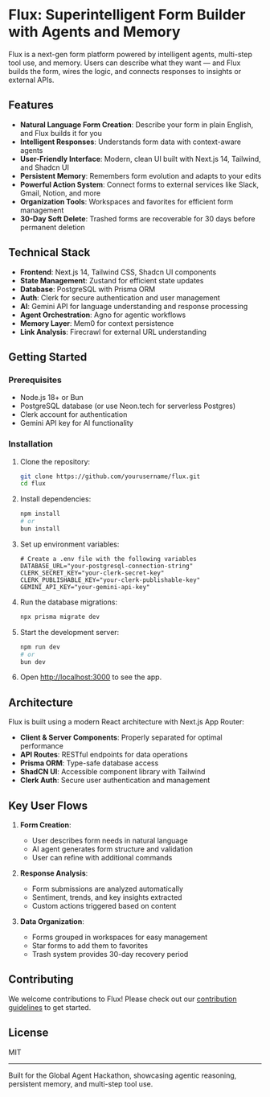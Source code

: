# Flux: Superintelligent Form Builder with Agents and Memory

Flux is a next-gen form platform powered by intelligent agents, multi-step tool use, and memory. Users can describe what they want — and Flux builds the form, wires the logic, and connects responses to insights or external APIs.

## Features

- **Natural Language Form Creation**: Describe your form in plain English, and Flux builds it for you
- **Intelligent Responses**: Understands form data with context-aware agents
- **User-Friendly Interface**: Modern, clean UI built with Next.js 14, Tailwind, and Shadcn UI
- **Persistent Memory**: Remembers form evolution and adapts to your edits
- **Powerful Action System**: Connect forms to external services like Slack, Gmail, Notion, and more
- **Organization Tools**: Workspaces and favorites for efficient form management
- **30-Day Soft Delete**: Trashed forms are recoverable for 30 days before permanent deletion

## Technical Stack

- **Frontend**: Next.js 14, Tailwind CSS, Shadcn UI components
- **State Management**: Zustand for efficient state updates
- **Database**: PostgreSQL with Prisma ORM
- **Auth**: Clerk for secure authentication and user management
- **AI**: Gemini API for language understanding and response processing
- **Agent Orchestration**: Agno for agentic workflows
- **Memory Layer**: Mem0 for context persistence
- **Link Analysis**: Firecrawl for external URL understanding

## Getting Started

### Prerequisites

- Node.js 18+ or Bun
- PostgreSQL database (or use Neon.tech for serverless Postgres)
- Clerk account for authentication
- Gemini API key for AI functionality

### Installation

1. Clone the repository:
   ```bash
   git clone https://github.com/yourusername/flux.git
   cd flux
   ```

2. Install dependencies:
   ```bash
   npm install
   # or
   bun install
   ```

3. Set up environment variables:
   ```
   # Create a .env file with the following variables
   DATABASE_URL="your-postgresql-connection-string"
   CLERK_SECRET_KEY="your-clerk-secret-key"
   CLERK_PUBLISHABLE_KEY="your-clerk-publishable-key"
   GEMINI_API_KEY="your-gemini-api-key"
   ```

4. Run the database migrations:
   ```bash
   npx prisma migrate dev
   ```

5. Start the development server:
   ```bash
   npm run dev
   # or
   bun dev
   ```

6. Open [http://localhost:3000](http://localhost:3000) to see the app.

## Architecture

Flux is built using a modern React architecture with Next.js App Router:
- **Client & Server Components**: Properly separated for optimal performance
- **API Routes**: RESTful endpoints for data operations
- **Prisma ORM**: Type-safe database access
- **ShadCN UI**: Accessible component library with Tailwind
- **Clerk Auth**: Secure user authentication and management

## Key User Flows

1. **Form Creation**:
   - User describes form needs in natural language
   - AI agent generates form structure and validation
   - User can refine with additional commands

2. **Response Analysis**:
   - Form submissions are analyzed automatically
   - Sentiment, trends, and key insights extracted
   - Custom actions triggered based on content

3. **Data Organization**:
   - Forms grouped in workspaces for easy management
   - Star forms to add them to favorites
   - Trash system provides 30-day recovery period

## Contributing

We welcome contributions to Flux! Please check out our [contribution guidelines](CONTRIBUTING.md) to get started.

## License

MIT

---

Built for the Global Agent Hackathon, showcasing agentic reasoning, persistent memory, and multi-step tool use.
